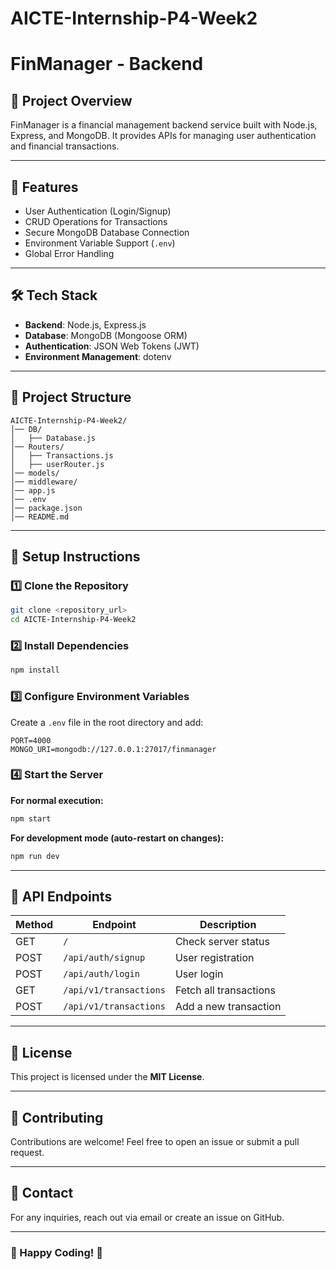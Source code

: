 # AICTE-Internship-P4-Week2

# FinManager - Backend

## 📌 Project Overview
FinManager is a financial management backend service built with Node.js, Express, and MongoDB. It provides APIs for managing user authentication and financial transactions.

---

## 🚀 Features
- User Authentication (Login/Signup)
- CRUD Operations for Transactions
- Secure MongoDB Database Connection
- Environment Variable Support (`.env`)
- Global Error Handling

---

## 🛠️ Tech Stack
- **Backend**: Node.js, Express.js
- **Database**: MongoDB (Mongoose ORM)
- **Authentication**: JSON Web Tokens (JWT)
- **Environment Management**: dotenv

---

## 📂 Project Structure
```
AICTE-Internship-P4-Week2/
│── DB/
│   ├── Database.js
│── Routers/
│   ├── Transactions.js
│   ├── userRouter.js
│── models/
│── middleware/
│── app.js
│── .env
│── package.json
│── README.md
```

---

## 🔧 Setup Instructions

### 1️⃣ Clone the Repository
```sh
git clone <repository_url>
cd AICTE-Internship-P4-Week2
```

### 2️⃣ Install Dependencies
```sh
npm install
```

### 3️⃣ Configure Environment Variables
Create a `.env` file in the root directory and add:
```
PORT=4000
MONGO_URI=mongodb://127.0.0.1:27017/finmanager
```

### 4️⃣ Start the Server
**For normal execution:**
```sh
npm start
```

**For development mode (auto-restart on changes):**
```sh
npm run dev
```

---

## 🔗 API Endpoints
| Method | Endpoint             | Description               |
|--------|----------------------|---------------------------|
| GET    | `/`                  | Check server status       |
| POST   | `/api/auth/signup`   | User registration         |
| POST   | `/api/auth/login`    | User login                |
| GET    | `/api/v1/transactions` | Fetch all transactions |
| POST   | `/api/v1/transactions` | Add a new transaction |

---

## 📜 License
This project is licensed under the **MIT License**.

---

## 🤝 Contributing
Contributions are welcome! Feel free to open an issue or submit a pull request.

---

## 📩 Contact
For any inquiries, reach out via email or create an issue on GitHub.

---

### 🎯 Happy Coding! 🚀
